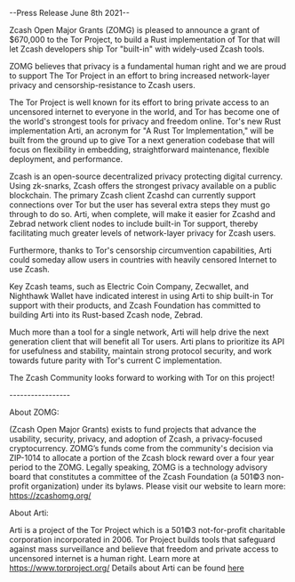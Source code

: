 \--Press Release June 8th 2021--


Zcash Open Major Grants (ZOMG) is pleased to announce a grant of $670,000 to the Tor Project, to build a Rust implementation of Tor that will let Zcash developers ship Tor "built-in" with widely-used Zcash tools. 

ZOMG believes that privacy is a fundamental human right and we are proud to support The Tor Project in an effort to bring increased network-layer privacy and censorship-resistance to Zcash users. 

The Tor Project is well known for its effort to bring private access to an uncensored internet to everyone in the world, and Tor has become one of the world's strongest tools for privacy and freedom online. Tor's new Rust implementation Arti, an acronym for "A Rust Tor Implementation," will be built from the ground up to give Tor a next generation codebase that will focus on flexibility in embedding, straightforward maintenance, flexible deployment, and performance. 

Zcash is an open-source decentralized privacy protecting digital currency. Using zk-snarks, Zcash offers the strongest privacy available on a public blockchain. The primary Zcash client Zcashd can currently support connections over Tor but the user has several extra steps they must go through to do so. Arti, when complete, will make it easier for Zcashd and Zebrad network client nodes to include built-in Tor support, thereby facilitating much greater levels of network-layer privacy for Zcash users.

Furthermore, thanks to Tor's censorship circumvention capabilities, Arti could someday allow users in countries with heavily censored Internet to use Zcash.

Key Zcash teams, such as Electric Coin Company, Zecwallet, and Nighthawk Wallet have indicated interest in using Arti to ship built-in Tor support with their products, and Zcash Foundation has committed to building Arti into its Rust-based Zcash node, Zebrad.

Much more than a tool for a single network, Arti will help drive the next generation client that will benefit all Tor users. Arti plans to prioritize its API for usefulness and stability, maintain strong protocol security, and work towards future parity with Tor's current C implementation.

The Zcash Community looks forward to working with Tor on this project!

\-----------------

About ZOMG: 

(Zcash Open Major Grants) exists to fund projects that advance the usability, security, privacy, and adoption of Zcash, a privacy-focused cryptocurrency. ZOMG’s funds come from the community's decision via ZIP-1014 to allocate a portion of the Zcash block reward over a four year period to the ZOMG. Legally speaking, ZOMG is a technology advisory board that constitutes a committee of the Zcash Foundation (a 501©3 non-profit organization) under its bylaws. Please visit our website to learn more:  [https](https://zcashomg.org/)[://](https://zcashomg.org/)[zcashomg](https://zcashomg.org/)[.](https://zcashomg.org/)[org](https://zcashomg.org/)[/](https://zcashomg.org/) 

About Arti:

Arti is a project of the Tor Project which is a 501©3 not-for-profit charitable corporation incorporated in 2006. Tor Project builds tools that safeguard against mass surveillance and believe that freedom and private access to uncensored internet is a human right. Learn more at [https](https://www.torproject.org/)[://](https://www.torproject.org/)[www](https://www.torproject.org/)[.](https://www.torproject.org/)[torproject](https://www.torproject.org/)[.](https://www.torproject.org/)[org](https://www.torproject.org/)[/](https://www.torproject.org/) Details about Arti can be found [here](https://forum.zcashcommunity.com/t/arti-a-pure-rust-tor-implementation-for-zcash-and-beyond/38776)

